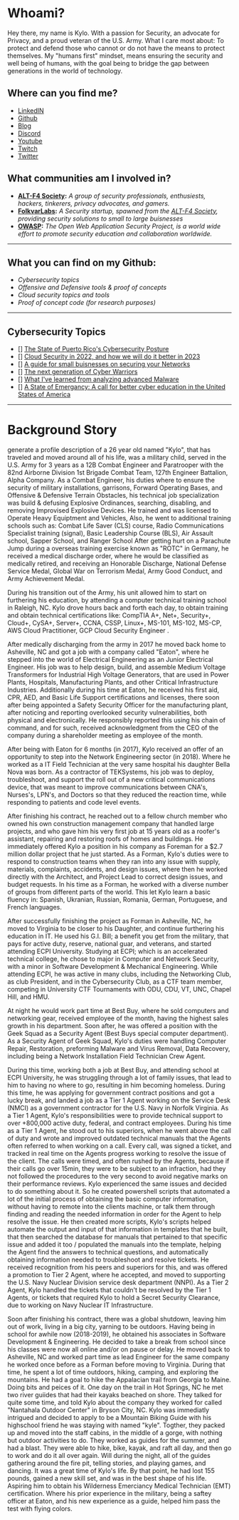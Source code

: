[//]:"Author=Kylo-Parisher"
[//]:"Date=11-22-2022"

# Whoami?

Hey there, my name is Kylo. With a passion for Security, an advocate for Privacy, and a proud veteran of the U.S. Army. What I care most about: To protect and defend those who cannot or do not have the means to protect themselves. My "humans first" mindset, means ensuring the security and well being of humans, with the goal being to bridge the gap between generations in the world of technology.

## Where can you find me?

- [LinkedIN](https://www.linkedin.com/in/kparisher/)
- [Github](https://github.com/cywf)
- [Blog](https://cywf.github.io)
- [Discord](https://discord.gg/nQgTBZZrA4)
- [Youtube](https://www.youtube.com/@thealt-f4society936)
- [Twitch](https://www.twitch.tv/altf4society)
- [Twitter](https://twitter.com/cwfpk)

## What communities am I involved in?

- **[ALT-F4 Society](https://github.com/alt-f4-society):** _A group of security professionals, enthusiests, hackers, tinkerers, privacy advocates, and gamers._
- **[FolkvarLabs](https://github.com/folkvarlabs):** _A Security startup, spawned from the [ALT-F4 Society](), providing security solutions to small to large buisnesses_
- **[OWASP](https://owasp.org/):** _The Open Web Application Security Project, is a world wide effort to promote security education and collaboration worldwide._

---

## What you can find on my Github:
- _Cybersecurity topics_ 
- _Offensive and Defensive tools & proof of concepts_
- _Cloud security topics and tools_
- _Proof of concept code (for research purposes)_

---

## Cybersecurity Topics

[//]:"TODO"

* [] [The State of Puerto Rico's Cybersecurity Posture]()
* [] [Cloud Security in 2022, and how we will do it better in 2023]()
* [] [A guide for small buisnesses on securing your Networks](https://www.linkedin.com/pulse/designing-secure-network-architecture-kyle-parisher/)
* [] [The next generation of Cyber Warriors]()
* [] [What I've learned from analyzing advanced Malware]()
* [] [A State of Emergancy: A call for better cyber education in the United States of America]()

---

# Background Story 

generate a profile description of a 26 year old named "Kylo", that has traveled and moved around all of his life, was a military child, served in the U.S. Army for 3 years as a 12B Combat Engineer and Paratrooper with the 82nd Airborne Division 1st Brigade Combat Team, 127th Engineer Battalion, Alpha Company. As a Combat Engineer, his duties where to ensure the security of military installations, garrisons, Forward Operating Bases, and Offensive & Defensive Terrain Obstacles, his technical job specialization was build & defusing Explosive Ordinances, searching, disabling, and removing Improvised Explosive Devices. He trained and was licensed to Operate Heavy Equiptment and Vehicles, Also, he went to additional training schools such as: Combat Life Saver (CLS) course, Radio Communications Specialist training (signal), Basic Leadership Course (BLS), Air Assault school, Sapper School, and Ranger School After getting hurt on a Parachute Jump during a overseas training exercise known as "ROTC" in Germany, he received a medical discharge order, where he would be classified as medically retired, and receiving an Honorable Discharge, National Defense Service Medal, Global War on Terrorism Medal, Army Good Conduct, and Army Achievement Medal. 

During his transition out of the Army, his unit allowed him to start on furthering his education, by attending a computer technical training school in Raleigh, NC. Kylo drove hours back and forth each day, to obtain training and obtain technical certifications like: CompTIA A+, Net+, Security+, Cloud+, CySA+, Server+, CCNA, CSSP, Linux+, MS-101, MS-102, MS-CP, AWS Cloud Practitioner, GCP Cloud Security Engineer . 

After medically discharging from the army in 2017 he moved back home to Asheville, NC and got a job with a company called "Eaton", where he stepped into the world of Electrical Engineering as an Junior Electrical Engineer. His job was to help design, build, and assemble Medium Voltage Transformers for Industrial High Voltage Generators, that are used in Power Plants, Hospitals, Manufacturing Plants, and other Critical Infrastructure Industries. Additionally during his time at Eaton, he received his first aid, CPR, AED, and Basic Life Support certifications and licenses, there soon after being appointed a Safety Security Officer for the manufacturing plant, after noticing and reporting overlooked security vulnerabilities, both physical and electronically. He responsibly reported this using his chain of command, and for such, received acknowledgment from the CEO of the company during a shareholder meeting as employee of the month.

After being with Eaton for 6 months (in 2017), Kylo received an offer of an opportunity to step into the Network Engineering sector (in 2018). Where he worked as a IT Field Technician at the very same hospital his daughter Bella Nova was born. As a contractor of TEKSystems, his job was to deploy, troubleshoot, and support the roll out of a new critical communications device, that was meant to improve communications between CNA's, Nurses's, LPN's, and Doctors so that they reduced the reaction time, while responding to patients and code level events.

After finishing his contract, he reached out to a fellow church member who owned his own construction management company that handled large projects, and who gave him his very first job at 15 years old as a roofer's assistant, repairing and restoring roofs of homes and buildings. He immediately offered Kylo a position in his company as Foreman for a $2.7 million dollar project that he just started. As a Forman, Kylo's duties were to respond to construction teams when they ran into any issue with supply, materials, complaints, accidents, and design issues, where then he worked directly with the Architect, and Project Lead to correct design issues, and budget requests. In his time as a Forman, he worked with a diverse number of groups from different parts of the world. This let Kylo learn a basic fluency in: Spanish, Ukranian, Russian, Romania, German, Portuguese, and French languages.

After successfully finishing the project as Forman in Asheville, NC, he moved to Virginia to be closer to his Daughter, and continue furthering his education in IT. He used his G.I. Bill; a benefit you get from the military, that pays for active duty, reserve, national guar, and veterans, and started attending ECPI University. Studying at ECPI; which is an accelerated technical college, he chose to major in Computer and Network Security, with a minor in Software Development & Mechanical Engineering. While attending ECPI, he was active in many clubs, including the Networking Club, as club President, and in the Cybersecurity Club, as a CTF team member, competing in University CTF Tournaments with ODU, CDU, VT, UNC, Chapel Hill, and HMU. 

At night he would work part time at Best Buy, where he sold computers and networking gear, received employee of the month, having the highest sales growth in his department. Soon after, he was offered a position with the Geek Squad as a Security Agent (Best Buys special computer department). As a Security Agent of Geek Squad, Kylo's duties were handling Computer Repair, Restoration, preforming Malware and Virus Removal, Data Recovery, including being a Network Installation Field Technician Crew Agent. 

During this time, working both a job at Best Buy, and attending school at ECPI University, he was struggling through a lot of family issues, that lead to him to having no where to go, resulting in him becoming homeless. During this time, he was applying for government contract positions and got a lucky break, and landed a job as a Tier 1 Agent working on the Service Desk (NMCI) as a government contractor for the U.S. Navy in Norfolk Virginia. As a Tier 1 Agent, Kylo's responsibilities were to provide technical support to over +800,000 active duty, federal, and contract employees. During his time as a Tier 1 Agent, he stood out to his superiors, when he went above the call of duty and wrote and improved outdated technical manuals that the Agents often referred to when working on a call. Every call, was signed a ticket, and tracked in real time on the Agents progress working to resolve the issue of the client. The calls were timed, and often rushed by the Agents, because if their calls go over 15min, they were to be subject to an infraction, had they not followed the procedures to the very second to avoid negative marks on their performance reviews. Kylo experienced the same issues and decided to do something about it. So he created powershell scripts that automated a lot of the initial process of obtaining the basic computer information, without having to remote into the clients machine, or talk them through finding and reading the needed information in order for the Agent to help resolve the issue. He then created more scripts, Kylo's scripts helped automate the output and input of that information in templates that he built, that then searched the database for manuals that pertained to that specific issue and added it too / populated the manuals into the template, helping the Agent find the answers to technical questions, and automatically obtaining information needed to troubleshoot and resolve tickets. He received recognition from his peers and superiors for this, and was offered a promotion to Tier 2 Agent, where he accepted, and moved to supporting the U.S. Navy Nuclear Division service desk department (NNPI). As a Tier 2 Agent, Kylo handled the tickets that couldn't be resolved by the Tier 1 Agents, or tickets that required Kylo to hold a Secret Security Clearance, due to working on Navy Nuclear IT Infrastructure.  

Soon after finishing his contract, there was a global shutdown, leaving him out of work, living in a big city, yarning to be outdoors. Having being in school for awhile now (2018-2019), he obtained his associates in Software Development & Engineering. He decided to take a break from school since his classes were now all online and/or on pause or delay. He moved back to Asheville, NC and worked part time as lead Engineer for the same company he worked once before as a Forman before moving to Virginia. During that time, he spent a lot of time outdoors, hiking, camping, and exploring the mountains. He had a goal to hike the Appalacian trail from Georgia to Maine. Doing bits and peices of it. One day on the trail in Hot Springs, NC he met two river guiides that had their kayaks beached on shore. They talked for quite some time, and told Kylo about the company they worked for called "Nantahala Outdoor Center" in Bryson City, NC. Kylo was immediatly intrigued and decided to apply to be a Mountain Biking Guide with his highschool friend he was staying with named "kyle". Togther, they packed up and moved into the staff cabins, in the middle of a gorge, with nothing but outdoor activities to do. They worked as guides for the summer, and had a blast. They were able to hike, bike, kayak, and raft all day, and then go to work and do it all over again. Will during the night, all of the guides gathering around the fire pit, telling stories, and playing games, and dancing. It was a great time of Kylo's life. By that point, he had lost 155 pounds, gained a new skill set, and was in the best shape of his life. Aspiring him to obtain his Wilderness Emerciancy Medical Technician (EMT) certification. Where his prior experience in the military, being a saftey officer at Eaton, and his new experience as a guide, helped him pass the test with flying colors.

